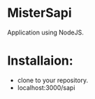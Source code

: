 # MisterSapi
 Application using NodeJS.
# Installaion:
 * clone to your repository.
 * localhost:3000/sapi
